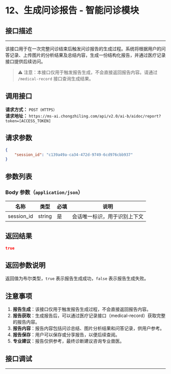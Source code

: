 # 12、生成问诊报告 - 智能问诊模块

## 接口描述
---

该接口用于在一次完整问诊结束后触发问诊报告的生成过程。系统将根据用户的问答记录、上传图片的分析结果及总结内容，生成一份结构化报告，并通过医疗记录接口提供后续访问。

> ⚠️ 注意：本接口仅用于触发报告生成，不会直接返回报告内容。请通过 `/medical-record` 接口查询生成结果。

## 调用接口
**请求方式：** `POST（HTTPS）`  
**请求地址：** `https://ms-ai.chongzhiling.com/api/v2.0/ai-b/aidoc/report?token=[ACCESS_TOKEN]`

## 请求参数
```json
{
    "session_id": "c139a49a-ca34-472d-9749-6cd976cbb937"
}
```

## 参数列表
### Body 参数（`application/json`）
| 名称            | 类型   | 必填 | 说明                  |
| --------------- | ------ | ---- | --------------------- |
| session_id      | string | 是   | 会话唯一标识，用于识别上下文 |

## 返回结果
```json
true
```

## 返回参数说明
返回值为布尔类型，`true` 表示报告生成成功，`false` 表示报告生成失败。

## 注意事项
1. **报告生成**：该接口仅用于触发报告生成过程，不会直接返回报告内容。
2. **报告获取**：生成报告后，可以通过医疗记录接口（medical-record）获取完整的报告内容。
3. **报告内容**：报告内容包括问诊总结、图片分析结果和问答记录，供用户参考。
4. **报告保存**：用户可以保存或分享报告，以便后续查阅。
5. **专业建议**：报告仅供参考，最终诊断建议咨询专业兽医。

## 接口调试
---
<script setup>  
import SwaggerUI from '../../../../src/components/SwaggerUI.vue'  
</script>  

<ClientOnly>  
  <SwaggerUI   
    tag="report"   
    type="post"   
    path="/aidoc/report" 
    version="v2"  
  />  
</ClientOnly>


